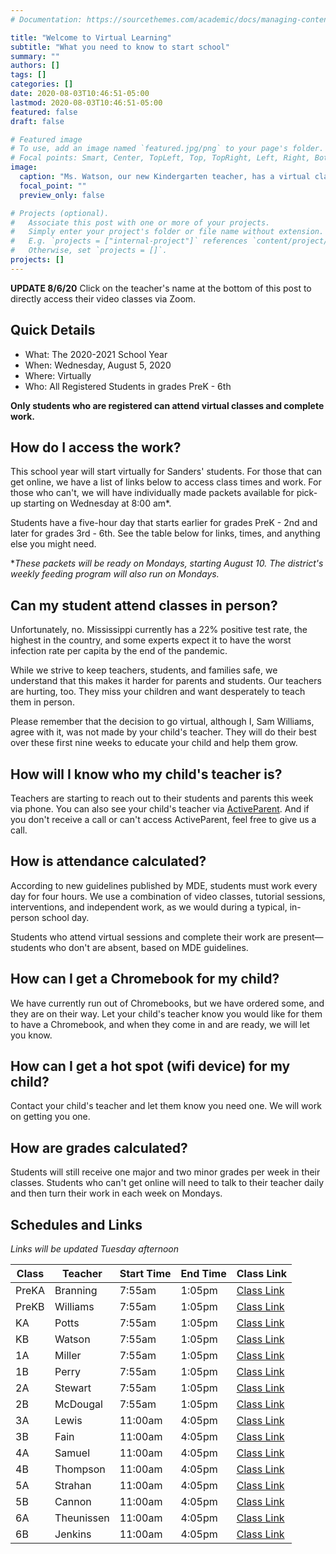 ```yaml
---
# Documentation: https://sourcethemes.com/academic/docs/managing-content/

title: "Welcome to Virtual Learning"
subtitle: "What you need to know to start school"
summary: ""
authors: []
tags: []
categories: []
date: 2020-08-03T10:46:51-05:00
lastmod: 2020-08-03T10:46:51-05:00
featured: false
draft: false

# Featured image
# To use, add an image named `featured.jpg/png` to your page's folder.
# Focal points: Smart, Center, TopLeft, Top, TopRight, Left, Right, BottomLeft, Bottom, BottomRight.
image:
  caption: "Ms. Watson, our new Kindergarten teacher, has a virtual classroom"
  focal_point: ""
  preview_only: false

# Projects (optional).
#   Associate this post with one or more of your projects.
#   Simply enter your project's folder or file name without extension.
#   E.g. `projects = ["internal-project"]` references `content/project/deep-learning/index.md`.
#   Otherwise, set `projects = []`.
projects: []
---
```


**UPDATE 8/6/20** Click on the teacher's name at the bottom of this post
to directly access their video classes via Zoom.

## Quick Details
- What: The 2020-2021 School Year
- When: Wednesday, August 5, 2020
- Where: Virtually
- Who: All Registered Students in grades PreK - 6th

**Only students who are registered can attend virtual classes and
complete work.**

## How do I access the work?

This school year will start virtually for Sanders' students. For those that can get online, we have a list of links below to access class times and work. For those who can't, we will have individually made packets available for pick-up starting on Wednesday at 8:00 am*.

Students have a five-hour day that starts earlier for grades PreK - 2nd and later for grades 3rd - 6th. See the table below for links, times, and anything else you might need.

*_These packets will be ready on Mondays, starting August 10. The district's weekly feeding program will also run on Mondays._

## Can my student attend classes in person?

Unfortunately, no. Mississippi currently has a 22% positive test rate, the highest in the country, and some experts expect it to have the worst infection rate per capita by the end of the pandemic.

While we strive to keep teachers, students, and families safe, we understand that this makes it harder for parents and students. Our teachers are hurting, too. They miss your children and want desperately to teach them in person.

Please remember that the decision to go virtual, although I, Sam Williams, agree with it, was not made by your child's teacher. They will do their best over these first nine weeks to educate your child and help them grow.

## How will I know who my child's teacher is?

Teachers are starting to reach out to their students and parents this
week via phone. You can also see your child's teacher via
[ActiveParent](https://ms7611.activeparent.net/Login.aspx). And if you
don't receive a call or can't access ActiveParent, feel free to give us
a call.

## How is attendance calculated?

According to new guidelines published by MDE, students must work every day for four hours. We use a combination of video classes, tutorial sessions, interventions, and independent work, as we would during a typical, in-person school day.

Students who attend virtual sessions and complete their work are present—students who don't are absent, based on MDE guidelines.

## How can I get a Chromebook for my child?

We have currently run out of Chromebooks, but we have ordered some, and they are on their way. Let your child's teacher know you would like for them to have a Chromebook, and when they come in and are ready, we will let you know.

## How can I get a hot spot (wifi device) for my child?

Contact your child's teacher and let them know you need one. We will work on getting you one.

## How are grades calculated?

Students will still receive one major and two minor grades per week in their classes. Students who can't get online will need to talk to their teacher daily and then turn their work in each week on Mondays.

## Schedules and Links

*Links will be updated Tuesday afternoon*

Class|Teacher|Start Time|End Time|Class Link
---|---|---|---|---
PreKA|Branning|7:55am|1:05pm|[Class Link](/courses/preka)
PreKB|Williams|7:55am|1:05pm|[Class Link](/courses/prekb)
KA|Potts|7:55am|1:05pm|[Class Link](/courses/ka)
KB|Watson|7:55am|1:05pm|[Class Link](/courses/kb)
1A|Miller|7:55am|1:05pm|[Class Link](/courses/1a)
1B|Perry|7:55am|1:05pm|[Class Link](/courses/1b)
2A|Stewart|7:55am|1:05pm|[Class Link](/courses/2a)
2B|McDougal|7:55am|1:05pm|[Class Link](/courses/2b)
3A|Lewis|11:00am|4:05pm|[Class Link](/courses/3a)
3B|Fain|11:00am|4:05pm|[Class Link](/courses/3b)
4A|Samuel|11:00am|4:05pm|[Class Link](/courses/4a)
4B|Thompson|11:00am|4:05pm|[Class Link](/courses/4b)
5A|Strahan|11:00am|4:05pm|[Class Link](/courses/5a)
5B|Cannon|11:00am|4:05pm|[Class Link](/courses/5b)
6A|Theunissen|11:00am|4:05pm|[Class Link](/courses/6a)
6B|Jenkins|11:00am|4:05pm|[Class Link](/courses/6b)

